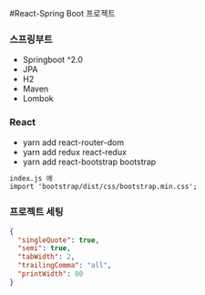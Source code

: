 #React-Spring Boot 프로젝트

### 스프링부트

- Springboot ^2.0
- JPA
- H2
- Maven
- Lombok

### React

- yarn add react-router-dom
- yarn add redux react-redux
- yarn add react-bootstrap bootstrap

```txt
index.js 에
import 'bootstrap/dist/css/bootstrap.min.css';
```

### 프로젝트 세팅

```json
{
  "singleQuote": true,
  "semi": true,
  "tabWidth": 2,
  "trailingComma": "all",
  "printWidth": 80
}
```
